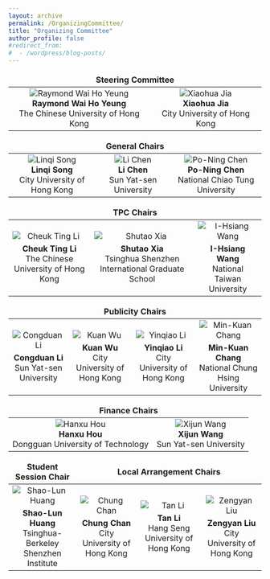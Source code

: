 ```yaml
---
layout: archive
permalink: /OrganizingCommittee/
title: "Organizing Committee"
author_profile: false
#redirect_from:
#  - /wordpress/blog-posts/
---
```



<table style="border-collapse: collapse; border: none;">    
    
<thead>    
  <tr>    
    <th colspan="2" style="text-align: center; border: none;">Steering Committee</th>    
  </tr>    
</thead>    
    
<tbody>    
  <tr>    
    <td style="text-align: center; border: none;">    
      <img src="https://github.com/HKGZTP/HKGZTP.github.io/assets/167737479/1efb965a-2bf1-40d8-99cd-76709f9f2d89" alt="Raymond Wai Ho Yeung" style="vertical-align: middle;">    
      <br>    
      <strong>Raymond Wai Ho Yeung</strong><br>    
      The Chinese University of Hong Kong    
    </td>    
    <td style="text-align: center; border: none;">    
      <img src="https://github.com/HKGZTP/HKGZTP.github.io/assets/167737479/611181ba-937f-42d0-a5e6-27cf1034714b" alt="Xiaohua Jia" style="vertical-align: middle;">    
      <br>    
      <strong>Xiaohua Jia</strong><br>    
      City University of Hong Kong    
    </td>    
  </tr>    
</tbody>    
    
</table>


<table style="border-collapse: collapse; border: none;">  
<thead>  
  <tr>  
    <th colspan="3" style="text-align: center; border: none;">General Chairs</th>  
  </tr>  
</thead>  
<tbody>  
  <tr>  
    <td style="text-align: center; border: none; vertical-align: middle;">  
      <img src="https://github.com/HKGZTP/HKGZTP.github.io/assets/167737479/ecff16f8-d3b4-4c2c-bb23-417acd3902c6" alt="Linqi Song" />  
      <br />  
      <strong>Linqi Song</strong><br />  
      City University of Hong Kong  
    </td>  
    <td style="text-align: center; border: none; vertical-align: middle;">  
      <img src="https://github.com/HKGZTP/HKGZTP.github.io/assets/167737479/dc0c8047-c9ea-41e3-8a7a-2eb47e427b81" alt="Li Chen" />  
      <br />  
      <strong>Li Chen</strong><br />  
      Sun Yat-sen University  
    </td>  
    <td style="text-align: center; border: none; vertical-align: middle;">  
      <img src="https://github.com/HKGZTP/HKGZTP.github.io/assets/167737479/aedaaade-17dc-44db-85fb-ad8f6f370bf9" alt="Po-Ning Chen" />  
      <br />  
      <strong>Po-Ning Chen</strong><br />  
      National Chiao Tung University  
    </td>  
  </tr>  
</tbody>  
</table>








<table style="border-collapse: collapse; border: none;">  
  <thead>  
    <tr>  
      <th colspan="3" style="text-align: center; border: none;">TPC Chairs</th>  
    </tr>  
  </thead>  
  <tbody>  
    <tr>  
        <td style="text-align: center;">  
            <img src="https://github.com/HKGZTP/HKGZTP.github.io/assets/167737479/756eeaeb-d9e4-438f-8fbc-e7185b54dfb3" alt="Cheuk Ting Li" style="display: block; margin: 0 auto; margin-bottom: 5px;">  
            <div style="text-align: center;"><strong>Cheuk Ting Li</strong><br />The Chinese University of Hong Kong</div>  
        </td>  
        <td style="text-align: center;">  
            <img src="https://github.com/HKGZTP/HKGZTP.github.io/assets/167737479/1098a761-55c3-4836-824f-217efa2647d5" alt="Shutao Xia" style="display: block; margin: 0 auto; margin-bottom: 5px;">  
            <div style="text-align: center;"><strong>Shutao Xia</strong><br />Tsinghua Shenzhen International Graduate School</div>  
        </td>  
        <td style="text-align: center;">  
            <img src="https://github.com/HKGZTP/HKGZTP.github.io/assets/167737479/740b6e63-8f3a-4c8b-b06c-88608bc93d3e" alt="I-Hsiang Wang" style="display: block; margin: 0 auto; margin-bottom: 5px;">  
            <div style="text-align: center;"><strong>I-Hsiang Wang</strong><br />National Taiwan University</div>  
        </td>  
    </tr>  
  </tbody>  
</table>







<table style="border-collapse: collapse; border: none;">  
  <thead>  
    <tr>  
      <th colspan="4" style="text-align: center; border: none;">Publicity Chairs</th>  
    </tr>  
  </thead>  
  <tbody>  
    <tr>  
        <td style="text-align: center; border: none;">  
        <img src="https://github.com/HKGZTP/HKGZTP.github.io/assets/167737479/1a354294-64b5-436c-933c-488ba2bd670c" alt="Congduan Li" style="display: block; margin: 0 auto; margin-bottom: 5px;">  
        <strong>Congduan Li</strong><br />Sun Yat-sen University  
      </td>  
      <td style="text-align: center; border: none;">  
        <img src="https://github.com/HKGZTP/HKGZTP.github.io/assets/167737479/9be5536e-93f0-45eb-91c7-d47d65d9f3d7" alt="Kuan Wu" style="display: block; margin: 0 auto; margin-bottom: 5px;">  
        <strong>Kuan Wu</strong><br />City University of Hong Kong  
      </td>  
      <td style="text-align: center; border: none;">  
        <img src="https://github.com/HKGZTP/HKGZTP.github.io/assets/167737479/9be17c8f-a3f3-4b6c-8dfc-d9d7e6108ba2" alt="Yinqiao Li" style="display: block; margin: 0 auto; margin-bottom: 5px;"> 
        <strong>Yinqiao Li</strong><br />City University of Hong Kong  
      </td>  
      <td style="text-align: center; border: none;">  
        <img src="https://github.com/HKGZTP/HKGZTP.github.io/assets/167737479/0d3a2e0c-33b9-4e69-af20-bd5ae5bf2239" alt="Min-Kuan Chang" style="display: block; margin: 0 auto; margin-bottom: 5px;">  
        <strong>Min-Kuan Chang</strong><br />National Chung Hsing University  
      </td>  
    </tr>  
  </tbody>  
</table>






<table style="border-collapse: collapse; border: none;">  
  
<thead>  
  <tr>  
    <th colspan="2" style="text-align: center; border: none;">Finance Chairs</th>  
  </tr>  
</thead>  
  
<tbody>  
  <tr>  
    <td style="text-align: center; border: none;">  
      <img src="https://github.com/HKGZTP/HKGZTP.github.io/assets/167737479/e737eb85-7351-4cce-a34c-7b8053bea00d" alt="Hanxu Hou" style="vertical-align: middle;">  
      <br>  
      <strong>Hanxu Hou</strong><br>  
      Dongguan University of Technology  
    </td>  
    <td style="text-align: center; border: none;">  
      <img src="https://github.com/HKGZTP/HKGZTP.github.io/assets/167737479/f0683100-c73c-48a8-9771-7f90636f157f" alt="Xijun Wang" style="vertical-align: middle;">  
      <br>  
      <strong>Xijun Wang</strong><br>  
      Sun Yat-sen University  
    </td>  
  </tr>  
</tbody>  
  
</table>





<table style="border-collapse: collapse; border: none;">  
  <thead>  
    <tr>  
      <th style="text-align: center; border: none;">Student Session Chair</th>  
      <th colspan="3" style="text-align: center; border: none;">Local Arrangement Chairs</th>  
    </tr>  
  </thead>  
  <tbody>  
    <tr>  
      <td style="text-align: center; border: none;">  
        <img src="https://github.com/HKGZTP/HKGZTP.github.io/assets/167737479/ce2cb9c1-78e1-4c54-a44c-5b7bdd995b6a" alt="Shao-Lun Huang" style="display: block; margin: 0 auto 5px;">  
        <strong>Shao-Lun Huang</strong><br />Tsinghua-Berkeley Shenzhen Institute  
      </td>  
      <td style="text-align: center; border: none;">  
        <img src="https://github.com/HKGZTP/HKGZTP.github.io/assets/167737479/b5021493-6b1e-4c84-861c-27dde883d1de" alt="Chung Chan" style="display: block; margin: 0 auto 5px;">  
        <strong>Chung Chan</strong><br />City University of Hong Kong  
      </td>  
      <td style="text-align: center; border: none;">  
        <img src="https://github.com/HKGZTP/HKGZTP.github.io/assets/167737479/5564bce9-24fb-498a-85f1-be435d0d9a4f" alt="Tan Li" style="display: block; margin: 0 auto 5px;">  
        <strong>Tan Li</strong><br />Hang Seng University of Hong Kong  
      </td>  
      <td style="text-align: center; border: none;">  
        <img src="https://github.com/HKGZTP/HKGZTP.github.io/assets/167737479/f2fb3058-cd26-4b61-bddd-f7f2b6cba790" alt="Zengyan Liu" style="display: block; margin: 0 auto 5px;">  
        <strong>Zengyan Liu</strong><br />City University of Hong Kong  
      </td>  
    </tr>  
  </tbody>  
</table>
